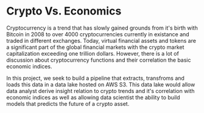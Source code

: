 # Crypto Vs. Economics
Cryptocurrency is a trend that has slowly gained grounds from it's birth with Bitcoin in 2008 to over 4000 cryptocurrencies currently in existance and traded in different exchanges. Today, virtual financial assets and tokens are a significant part of the global financial markets with the crypto market capitalization exceeding one trillion dollars. However, there is a lot of discussion about cryptocurrency functions and their correlation the basic economic indices.

In this project, we seek to build a pipeline that extracts, transfroms and loads this data in a data lake hosted on AWS S3. This data lake would allow data analyst derive insight relation to crypto trends and it's correlation with economic indices as well as allowing data scientist the ability to build models that predicts the future of a crypto asset.
